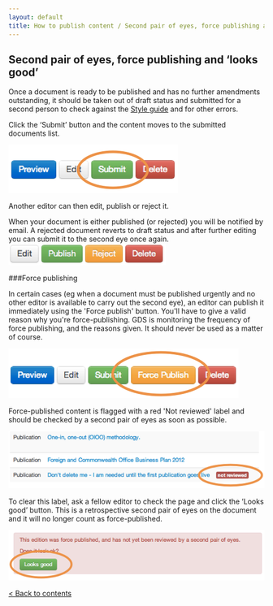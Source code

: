 ```yaml
---
layout: default
title: How to publish content / Second pair of eyes, force publishing and ‘looks good’
---
```


## Second pair of eyes, force publishing and ‘looks good’

Once a document is ready to be published and has no further amendments outstanding, it should be taken out of draft status and submitted for a second person to check against the [Style guide](https://www.gov.uk/designprinciples/styleguide) and for other errors. 

Click the ‘Submit’ button and the content moves to the submitted documents list.

![Second pair of eyes 1](second-pair-of-eyes-1.png)

Another editor can then edit, publish or reject it.

When your document is either published (or rejected) you will be notified by email. A rejected document reverts to draft status and after further editing you can submit it to the second eye once again.
![Second pair of eyes 2](second-pair-of-eyes-2.png)

###Force publishing

In certain cases (eg when a document must be published urgently and no other editor is available to carry out the second eye), an editor can publish it immediately using the 'Force publish' button. You'll have to give a valid reason why you're force-publishing. GDS is monitoring the frequency of force publishing, and the reasons given. It should never be used as a matter of course.

![Second pair of eyes 3](second-pair-of-eyes-3.png)

Force-published content is flagged with a red 'Not reviewed' label and should be checked by a second pair of eyes as soon as possible.

![Second pair of eyes 4](second-pair-of-eyes-4.png)

To clear this label, ask a fellow editor to check the page and click the ‘Looks good’ button. This is a retrospective second pair of eyes on the document and it will no longer count as force-published.

![Second pair of eyes 5](second-pair-of-eyes-5.png)

[< Back to contents](http://alphagov.github.io/inside-government-admin-guide)



